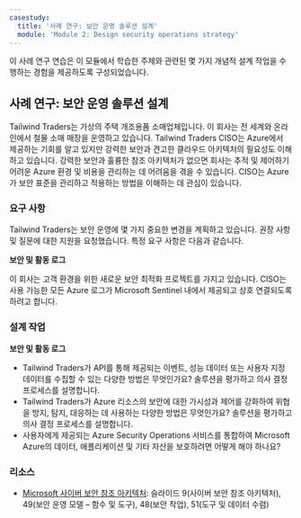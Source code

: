 ```yaml
---
casestudy:
  title: '사례 연구: 보안 운영 솔루션 설계'
  module: 'Module 2: Design security operations strategy'
---
```


이 사례 연구 연습은 이 모듈에서 학습한 주제와 관련된 몇 가지 개념적 설계 작업을 수행하는 경험을 제공하도록 구성되었습니다.

## 사례 연구: 보안 운영 솔루션 설계

Tailwind Traders는 가상의 주택 개조용품 소매업체입니다. 이 회사는 전 세계와 온라인에서 철물 소매 매장을 운영하고 있습니다. Tailwind Traders CISO는 Azure에서 제공하는 기회를 알고 있지만 강력한 보안과 견고한 클라우드 아키텍처의 필요성도 이해하고 있습니다. 강력한 보안과 훌륭한 참조 아키텍처가 없으면 회사는 추적 및 제어하기 어려운 Azure 환경 및 비용을 관리하는 데 어려움을 겪을 수 있습니다. CISO는 Azure가 보안 표준을 관리하고 적용하는 방법을 이해하는 데 관심이 있습니다.

### 요구 사항

Tailwind Traders는 보안 운영에 몇 가지 중요한 변경을 계획하고 있습니다. 권장 사항 및 질문에 대한 지원을 요청했습니다. 특정 요구 사항은 다음과 같습니다.

**보안 및 활동 로그** 

이 회사는 고객 환경을 위한 새로운 보안 최적화 프로젝트를 가지고 있습니다. CISO는 사용 가능한 모든 Azure 로그가 Microsoft Sentinel 내에서 제공되고 상호 연결되도록 하려고 합니다.

### 설계 작업

**보안 및 활동 로그**

* Tailwind Traders가 API를 통해 제공되는 이벤트, 성능 데이터 또는 사용자 지정 데이터를 수집할 수 있는 다양한 방법은 무엇인가요? 솔루션을 평가하고 의사 결정 프로세스를 설명합니다.
* Tailwind Traders가 Azure 리소스의 보안에 대한 가시성과 제어를 강화하여 위협을 방지, 탐지, 대응하는 데 사용하는 다양한 방법은 무엇인가요? 솔루션을 평가하고 의사 결정 프로세스를 설명합니다.
* 사용자에게 제공되는 Azure Security Operations 서비스를 통합하여 Microsoft Azure의 데이터, 애플리케이션 및 기타 자산을 보호하려면 어떻게 해야 하나요?

### 리소스

* [Microsoft 사이버 보안 참조 아키텍처](https://github.com/MicrosoftDocs/security/blob/main/Downloads/microsoft-cybersecurity-reference-architectures.pptx?raw=true): 슬라이드 9(사이버 보안 참조 아키텍처), 49(보안 운영 모델 – 함수 및 도구), 48(보안 작업), 51(도구 및 데이터 수렴)
